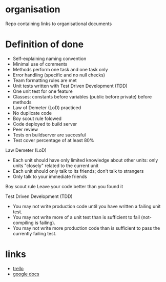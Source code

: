 # organisation
Repo containing links to organisational documents

# Definition of done
* Self-explaining naming convention
* Minimal use of comments
* Methods perform one task and one task only
* Error handling (specific and no null checks)
* Team formatting rules are met
* Unit tests written with Test Driven Development (TDD)
* One unit test for one feature 
* Classes: constants before variables (public before private) before methods
* Law of Demeter (LoD) practiced
* No duplicate code
* Boy scout rule folowed
* Code deployed to build server
* Peer review
* Tests on buildserver are succesful
* Test cover percentage of at least 80%

Law Demeter (LoD)
* Each unit should have only limited knowledge about other units: only units "closely" related to the current unit
* Each unit should only talk to its friends; don't talk to strangers
* Only talk to your immediate friends

Boy scout rule
Leave your code better than you found it

Test Driven Development (TDD)
* You may not write production code until you have written a failing unit test. 
* You may not write more of a unit test than is sufficient to fail (not-compiling is failing). 
* You may not write more production code than is sufficient to pass the currently failing test.

# links

* [trello](https://trello.com/b/5RMsHVOt/scrum)
* [google docs](https://docs.google.com/document/d/154Zc3l6BkmE2GXHVuokikEhu802otTYspICLDBkK2qA/edit#)
